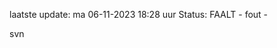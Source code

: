laatste update: 
ma 06-11-2023 18:28   uur 
Status: FAALT - fout - 
<div class="service R">svn</div>
